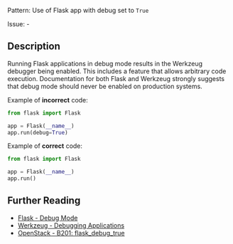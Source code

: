 Pattern: Use of Flask app with debug set to `True`

Issue: -

## Description

Running Flask applications in debug mode results in the Werkzeug debugger
being enabled. This includes a feature that allows arbitrary code execution.
Documentation for both Flask and Werkzeug strongly suggests that debug
mode should never be enabled on production systems.


Example of **incorrect** code:

```python
from flask import Flask

app = Flask(__name__)
app.run(debug=True)
```

Example of **correct** code:

```python
from flask import Flask

app = Flask(__name__)
app.run()
```

## Further Reading

* [Flask - Debug Mode](http://flask.pocoo.org/docs/latest/quickstart/#debug-mode)
* [Werkzeug - Debugging Applications](http://werkzeug.pocoo.org/docs/latest/debug)
* [OpenStack - B201: flask_debug_true](https://docs.openstack.org/developer/bandit/plugins/flask_debug_true.html)
